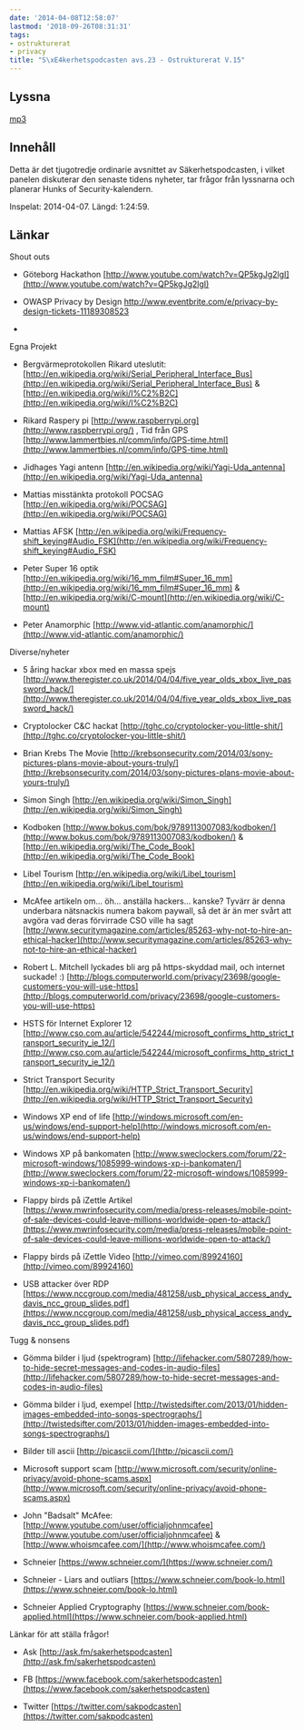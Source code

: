 ```yaml
---
date: '2014-04-08T12:58:07'
lastmod: '2018-09-26T08:31:31'
tags:
- ostrukturerat
- privacy
title: "S\xE4kerhetspodcasten avs.23 - Ostrukturerat V.15"
---
```

## Lyssna

[mp3](http://traffic.libsyn.com/sakerhetspodcasten/sakpv15_ostrukturerat_mixdown.mp3)

## Innehåll

Detta är det tjugotredje ordinarie avsnittet av Säkerhetspodcasten, i vilket panelen
diskuterar den senaste tidens nyheter, tar frågor från lyssnarna och planerar Hunks
of Security-kalendern.

Inspelat: 2014-04-07. Längd: 1:24:59.

## Länkar

Shout outs

* Göteborg Hackathon [http://www.youtube.com/watch?v=QP5kgJg2lgI](http://www.youtube.com/watch?v=QP5kgJg2lgI)

* OWASP Privacy by Design http://www.eventbrite.com/e/privacy-by-design-tickets-11189308523

*



Egna Projekt

* Bergvärmeprotokollen Rikard uteslutit: [http://en.wikipedia.org/wiki/Serial_Peripheral_Interface_Bus](http://en.wikipedia.org/wiki/Serial_Peripheral_Interface_Bus)  & [http://en.wikipedia.org/wiki/I%C2%B2C](http://en.wikipedia.org/wiki/I%C2%B2C)

* Rikard Raspery pi [http://www.raspberrypi.org](http://www.raspberrypi.org/) , Tid från GPS [http://www.lammertbies.nl/comm/info/GPS-time.html](http://www.lammertbies.nl/comm/info/GPS-time.html)

* Jidhages Yagi antenn [http://en.wikipedia.org/wiki/Yagi-Uda_antenna](http://en.wikipedia.org/wiki/Yagi-Uda_antenna)

* Mattias misstänkta protokoll POCSAG [http://en.wikipedia.org/wiki/POCSAG](http://en.wikipedia.org/wiki/POCSAG)

* Mattias AFSK [http://en.wikipedia.org/wiki/Frequency-shift_keying#Audio_FSK](http://en.wikipedia.org/wiki/Frequency-shift_keying#Audio_FSK)

* Peter Super 16 optik [http://en.wikipedia.org/wiki/16_mm_film#Super_16_mm](http://en.wikipedia.org/wiki/16_mm_film#Super_16_mm)  & [http://en.wikipedia.org/wiki/C-mount](http://en.wikipedia.org/wiki/C-mount)

* Peter Anamorphic [http://www.vid-atlantic.com/anamorphic/](http://www.vid-atlantic.com/anamorphic/)



Diverse/nyheter

* 5 åring hackar xbox med en massa spejs [http://www.theregister.co.uk/2014/04/04/five_year_olds_xbox_live_password_hack/](http://www.theregister.co.uk/2014/04/04/five_year_olds_xbox_live_password_hack/)

* Cryptolocker C&C hackat [http://tghc.co/cryptolocker-you-little-shit/](http://tghc.co/cryptolocker-you-little-shit/)

* Brian Krebs The Movie [http://krebsonsecurity.com/2014/03/sony-pictures-plans-movie-about-yours-truly/](http://krebsonsecurity.com/2014/03/sony-pictures-plans-movie-about-yours-truly/)

* Simon Singh [http://en.wikipedia.org/wiki/Simon_Singh](http://en.wikipedia.org/wiki/Simon_Singh)

* Kodboken [http://www.bokus.com/bok/9789113007083/kodboken/](http://www.bokus.com/bok/9789113007083/kodboken/)  &  [http://en.wikipedia.org/wiki/The_Code_Book](http://en.wikipedia.org/wiki/The_Code_Book)

* Libel Tourism [http://en.wikipedia.org/wiki/Libel_tourism](http://en.wikipedia.org/wiki/Libel_tourism)

* McAfee artikeln om... öh... anställa hackers... kanske? Tyvärr är denna underbara nätsnackis numera bakom paywall, så det är än mer svårt att avgöra vad deras förvirrade CSO ville ha sagt [http://www.securitymagazine.com/articles/85263-why-not-to-hire-an-ethical-hacker](http://www.securitymagazine.com/articles/85263-why-not-to-hire-an-ethical-hacker)

* Robert L. Mitchell lyckades bli arg på https-skyddad mail, och internet suckade! :)  [http://blogs.computerworld.com/privacy/23698/google-customers-you-will-use-https](http://blogs.computerworld.com/privacy/23698/google-customers-you-will-use-https)

* HSTS för Internet Explorer 12 [http://www.cso.com.au/article/542244/microsoft_confirms_http_strict_transport_security_ie_12/](http://www.cso.com.au/article/542244/microsoft_confirms_http_strict_transport_security_ie_12/)

* Strict Transport Security [http://en.wikipedia.org/wiki/HTTP_Strict_Transport_Security](http://en.wikipedia.org/wiki/HTTP_Strict_Transport_Security)

* Windows XP end of life [http://windows.microsoft.com/en-us/windows/end-support-help](http://windows.microsoft.com/en-us/windows/end-support-help)

* Windows XP på bankomaten [http://www.sweclockers.com/forum/22-microsoft-windows/1085999-windows-xp-i-bankomaten/](http://www.sweclockers.com/forum/22-microsoft-windows/1085999-windows-xp-i-bankomaten/)

* Flappy birds på iZettle Artikel [https://www.mwrinfosecurity.com/media/press-releases/mobile-point-of-sale-devices-could-leave-millions-worldwide-open-to-attack/](https://www.mwrinfosecurity.com/media/press-releases/mobile-point-of-sale-devices-could-leave-millions-worldwide-open-to-attack/)

* Flappy birds på iZettle Video [http://vimeo.com/89924160](http://vimeo.com/89924160)

* USB attacker över RDP [https://www.nccgroup.com/media/481258/usb_physical_access_andy_davis_ncc_group_slides.pdf](https://www.nccgroup.com/media/481258/usb_physical_access_andy_davis_ncc_group_slides.pdf)



Tugg & nonsens

* Gömma bilder i ljud (spektrogram) [http://lifehacker.com/5807289/how-to-hide-secret-messages-and-codes-in-audio-files](http://lifehacker.com/5807289/how-to-hide-secret-messages-and-codes-in-audio-files)

* Gömma bilder i ljud, exempel [http://twistedsifter.com/2013/01/hidden-images-embedded-into-songs-spectrographs/](http://twistedsifter.com/2013/01/hidden-images-embedded-into-songs-spectrographs/)

* Bilder till ascii [http://picascii.com/](http://picascii.com/)

* Microsoft support scam [http://www.microsoft.com/security/online-privacy/avoid-phone-scams.aspx](http://www.microsoft.com/security/online-privacy/avoid-phone-scams.aspx)

* John "Badsalt" McAfee: [http://www.youtube.com/user/officialjohnmcafee](http://www.youtube.com/user/officialjohnmcafee)  & [http://www.whoismcafee.com/](http://www.whoismcafee.com/)

* Schneier [https://www.schneier.com/](https://www.schneier.com/)

* Schneier - Liars and outliars [https://www.schneier.com/book-lo.html](https://www.schneier.com/book-lo.html)

* Schneier Applied Cryptography [https://www.schneier.com/book-applied.html](https://www.schneier.com/book-applied.html)



Länkar för att ställa frågor!

* Ask [http://ask.fm/sakerhetspodcasten](http://ask.fm/sakerhetspodcasten)

* FB [https://www.facebook.com/sakerhetspodcasten](https://www.facebook.com/sakerhetspodcasten)

* Twitter [https://twitter.com/sakpodcasten](https://twitter.com/sakpodcasten)





